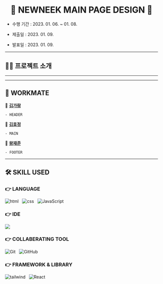<h1 align='center'>🎨 NEWNEEK MAIN PAGE DESIGN 📱</h1>

- 수행 기간 : 2023. 01. 06. ~ 01. 08.

- 제출일 : 2023. 01. 09.

- 발표일 : 2023. 01. 09.

---

## 💁‍♂️ 프로젝트 소개

---

---

## 👭 WORKMATE

👩 [**김가람**](https://github.com/kim-garam)

    - HEADER

👩 [**김효정**](https://github.com/410am)

    - MAIN

🧑 [**왕재준**](https://github.com/jayarnim)

    - FOOTER

---

## 🛠 SKILL USED

### 👉 LANGUAGE

<img alt="html" src="https://img.shields.io/badge/HTML5-E34F26?&style=for-the-badge&logo=html5&logoColor=white"/> &nbsp;
<img alt="css" src="https://img.shields.io/badge/CSS3-E4405F?style=for-the-badge&logo=CSS3&logoColor=#1572B6"/> &nbsp;
<img alt="JavaScript" src="https://img.shields.io/badge/javascript%20-%23323330.svg?&style=for-the-badge&logo=javascript&logoColor=%23F7DF1E"/>

### 👉 IDE
<img src="https://img.shields.io/badge/Visual%20Studio%20Code-4479A1?style=for-the-badge&logo=Visual Studio Code&logoColor=white"/>

### 👉 COLLABERATING TOOL
<img alt="Git" src="https://img.shields.io/badge/Git-F05032?style=for-the-badge&logo=Git&logoColor=white"/> &nbsp;
<img alt="GitHub" src="https://img.shields.io/badge/GitHub-181717?style=for-the-badge&logo=GitHub&logoColor=white"/>

### 👉 FRAMEWORK & LIBRARY

<img alt="tailwind" src="https://img.shields.io/badge/tailwind-06B6D4?style=for-the-badge&logo=Tailwind CSS&logoColor=white"/> &nbsp;
<img alt="React" src="https://img.shields.io/badge/React-61DAFB?style=for-the-badge&logo=Tailwind CSS&logoColor=white"/>